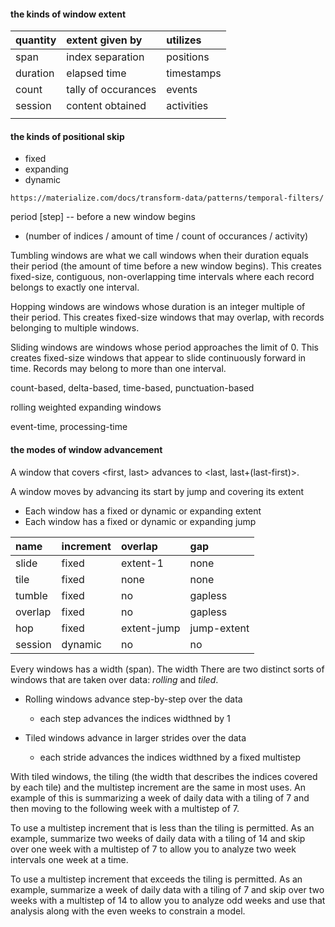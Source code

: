 
#### the kinds of window extent

| quantity | extent given by     | utilizes   |
|:---------|:--------------------|:-----------|
| span     | index separation    | positions  |
| duration | elapsed time        | timestamps |
| count    | tally of occurances | events     |
| session  | content obtained    | activities |
|          |                     |            |

#### the kinds of positional skip

- fixed
- expanding
- dynamic

`https://materialize.com/docs/transform-data/patterns/temporal-filters/`

period [step] --  before a new window begins
- (number of indices / amount of time / count of occurances / activity)


Tumbling windows are what we call windows when their duration equals their period (the amount of time before a new window begins). This creates fixed-size, contiguous, non-overlapping time intervals where each record belongs to exactly one interval.

Hopping windows are windows whose duration is an integer multiple of their period. This creates fixed-size windows that may overlap, with records belonging to multiple windows.

Sliding windows are windows whose period approaches the limit of 0. This creates fixed-size windows that appear to slide continuously forward in time. Records may belong to more than one interval.



count-based, delta-based, time-based, punctuation-based

rolling weighted expanding windows

event-time, processing-time


#### the modes of window advancement

A window that covers <first, last> advances to <last, last+(last-first)>.

A window moves by advancing its start by jump and covering its extent

- Each window has a fixed or dynamic or expanding extent
- Each window has a fixed or dynamic or expanding jump

| name    | increment | overlap     | gap         |
|:--------|:----------|:------------|:------------|
| slide   | fixed     | extent-1    | none        |
| tile    | fixed     | none        | none        |
| tumble  | fixed     | no          | gapless     |
| overlap | fixed     | no          | gapless     |
| hop     | fixed     | extent-jump | jump-extent |
| session | dynamic   | no          | no          |



Every windows has a width (span). The width 
There are two distinct sorts of windows that are taken over data: _rolling_ and _tiled_.  

- Rolling windows advance step-by-step over the data

   - each step advances the indices widthned by 1

- Tiled windows advance in larger strides over the data

   - each stride advances the indices widthned by a fixed multistep

With tiled windows, the tiling (the width that describes the indices covered by each tile) and the multistep increment are the same in most uses. An example of this is summarizing a week of daily data with a tiling of 7 and then moving to the following week with a multistep of 7.

To use a multistep increment that is less than the tiling is permitted. As an example, summarize two weeks of daily data with a tiling of 14 and skip over one week with a multistep of 7 to allow you to analyze two week intervals one week at a time.

To use a multistep increment that exceeds the tiling is permitted. As an example, summarize a week of daily data with a tiling of 7 and skip over two weeks with a multistep of 14 to allow you to analyze odd weeks and use that analysis along with the even weeks to constrain a model.

